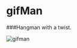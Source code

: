 # gifMan
###Hangman with a twist.

![gifman](https://cloud.githubusercontent.com/assets/13949747/17489833/be4d2030-5d54-11e6-8fe9-18f399f6fcbe.png)
